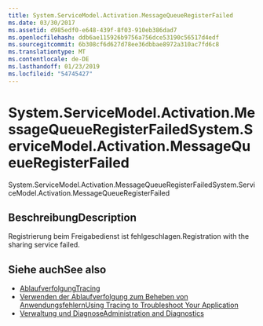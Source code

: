 ```yaml
---
title: System.ServiceModel.Activation.MessageQueueRegisterFailed
ms.date: 03/30/2017
ms.assetid: d985edf0-e648-439f-8f03-910eb386dad7
ms.openlocfilehash: ddb6ae115926b9756a756dce53190c56517d4edf
ms.sourcegitcommit: 6b308cf6d627d78ee36dbbae8972a310ac7fd6c8
ms.translationtype: MT
ms.contentlocale: de-DE
ms.lasthandoff: 01/23/2019
ms.locfileid: "54745427"
---
```

# <a name="systemservicemodelactivationmessagequeueregisterfailed"></a><span data-ttu-id="cfc0b-102">System.ServiceModel.Activation.MessageQueueRegisterFailed</span><span class="sxs-lookup"><span data-stu-id="cfc0b-102">System.ServiceModel.Activation.MessageQueueRegisterFailed</span></span>
<span data-ttu-id="cfc0b-103">System.ServiceModel.Activation.MessageQueueRegisterFailed</span><span class="sxs-lookup"><span data-stu-id="cfc0b-103">System.ServiceModel.Activation.MessageQueueRegisterFailed</span></span>  
  
## <a name="description"></a><span data-ttu-id="cfc0b-104">Beschreibung</span><span class="sxs-lookup"><span data-stu-id="cfc0b-104">Description</span></span>  
 <span data-ttu-id="cfc0b-105">Registrierung beim Freigabedienst ist fehlgeschlagen.</span><span class="sxs-lookup"><span data-stu-id="cfc0b-105">Registration with the sharing service failed.</span></span>  
  
## <a name="see-also"></a><span data-ttu-id="cfc0b-106">Siehe auch</span><span class="sxs-lookup"><span data-stu-id="cfc0b-106">See also</span></span>
- [<span data-ttu-id="cfc0b-107">Ablaufverfolgung</span><span class="sxs-lookup"><span data-stu-id="cfc0b-107">Tracing</span></span>](../../../../../docs/framework/wcf/diagnostics/tracing/index.md)
- [<span data-ttu-id="cfc0b-108">Verwenden der Ablaufverfolgung zum Beheben von Anwendungsfehlern</span><span class="sxs-lookup"><span data-stu-id="cfc0b-108">Using Tracing to Troubleshoot Your Application</span></span>](../../../../../docs/framework/wcf/diagnostics/tracing/using-tracing-to-troubleshoot-your-application.md)
- [<span data-ttu-id="cfc0b-109">Verwaltung und Diagnose</span><span class="sxs-lookup"><span data-stu-id="cfc0b-109">Administration and Diagnostics</span></span>](../../../../../docs/framework/wcf/diagnostics/index.md)
